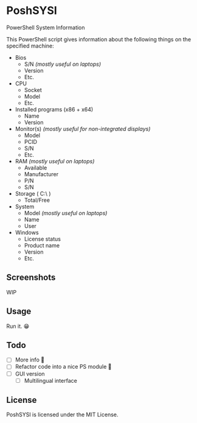 # PoshSYSI

PowerShell System Information

This PowerShell script gives information about the following things on the specified machine:

- Bios
  - S/N *(mostly useful on laptops)*
  - Version
  - Etc.
- CPU
  - Socket
  - Model
  - Etc.
- Installed programs (x86 + x64)
  - Name
  - Version
- Monitor(s) *(mostly useful for non-integrated displays)*
  - Model
  - PCID
  - S/N
  - Etc.
- RAM *(mostly useful on laptops)*
  - Available
  - Manufacturer
  - P/N
  - S/N
- Storage ( C:\ )
  - Total/Free
- System
  - Model *(mostly useful on laptops)*
  - Name
  - User
- Windows
  - License status
  - Product name
  - Version
  - Etc.

## Screenshots

WIP

## Usage

Run it. :grin:

## Todo

- [ ] More info :thinking:
- [ ] Refactor code into a nice PS module :eyes:
- [ ] GUI version
  - [ ] Multilingual interface

## License

PoshSYSI is licensed under the MIT License.
